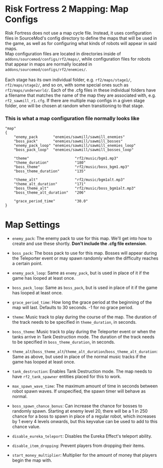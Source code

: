 # Risk Fortress 2 Mapping: Map Configs
Risk Fortress does not use a map cycle file. Instead, it uses configuration files in SourceMod's config directory
to define the maps that will be used in the game, as well as for configuring what kinds of robots will appear in said maps.<br/>
Map configuration files are located in directories inside of `addons/sourcemod/configs/rf2/maps/`, while configuration files
for robots that appear in maps are normally located in `addons/sourcemod/configs/rf2/enemies/`.<br><br>
Each stage has its own individual folder, e.g. `rf2/maps/stage1/`, `rf2/maps/stage2/`, and so on, with some special ones such as `rf2/maps/underworld/`. Each of the .cfg files in these individual folders have a filename that matches the name of the map they are associated with, e.g. `rf2_sawmill_r1.cfg`. If there are multiple map configs in a given stage folder, one will be chosen at random when transitioning to that stage.<br>
### This is what a map configuration file normally looks like
```
"map"
{
    "enemy_pack       "enemies/sawmill/sawmill_enemies"
    "boss_pack"       "enemies/sawmill/sawmill_bosses"
    "enemy_pack_loop" "enemies/sawmill/sawmill_enemies_loop"
    "boss_pack_loop"  "enemies/sawmill/sawmill_bosses_loop"

    "theme"                     "rf2/music/bgm1.mp3"
    "theme_duration"            "180"
    "boss_theme"                "rf2/music/boss_bgm1.mp3"
    "boss_theme_duration"       "135"

    "theme_alt"                 "rf2/music/bgm1alt.mp3"
    "theme_alt_duration"        "171"
    "boss_theme_alt"            "rf2/music/boss_bgm1alt.mp3"
    "boss_theme_alt_duration"   "206"

    "grace_period_time"         "30.0"
}

```

# Map Settings

- `enemy_pack`: The enemy pack to use for this map. We'll get into how to create and use these shortly. **Don't include the .cfg file extension**.<br/>

- `boss_pack`: The boss pack to use for this map. Bosses will appear during the Teleporter event or may spawn randomly when the difficulty reaches a certain point.<br/>

- `enemy_pack_loop`: Same as `enemy_pack`, but is used in place of it if the game has looped at least once.<br/>

- `boss_pack_loop`: Same as `boss_pack`, but is used in place of it if the game has looped at least once.<br/>

- `grace_period_time`: How long the grace period at the beginning of the map will last. Defaults to 30 seconds. -1 for no grace period.<br/>

- `theme`: Music track to play during the course of the map. The duration of the track needs to be specified in `theme_duration`, in seconds.<br/>

- `boss_theme`: Music track to play during the Teleporter event or when the tanks arrive in Tank Destruction mode. The duration of the track needs to be specified in `boss_theme_duration`, in seconds.<br/>

- `theme_alt`/`boss_theme_alt`/`theme_alt_duration`/`boss_theme_alt_duration`: Same as above, but used in place of the normal music tracks if the game has looped at least once.<br/>

- `tank_destruction`: Enables Tank Destruction mode. The map needs to have `rf2_tank_spawner` entities placed for this to work.

- `max_spawn_wave_time`: The maximum amount of time in seconds between robot spawn waves. If unspecified, the spawn timer will behave as normal.

- `boss_spawn_chance_bonus`: Can increase the chance for bosses to randomly spawn. Starting at enemy level 20, there will be a 1 in 250 chance for a boss to spawn in place of a regular robot, which increases by 1 every 4 levels onwards, but this keyvalue can be used to add to this chance value.

- `disable_eureka_teleport`: Disables the Eureka Effect's teleport ability.

- `disable_item_dropping`: Prevent players from dropping their items.

- `start_money_multiplier`: Multiplier for the amount of money that players begin the map with.
